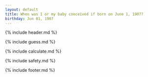 ```yaml
---
layout: default
title: When was I or my baby conceived if born on June 1, 1907?
birthday: Jun 01, 1907
---
```


{% include header.md %}

{% include guess.md %}

{% include calculate.md %}

{% include safety.md %}

{% include footer.md %}



